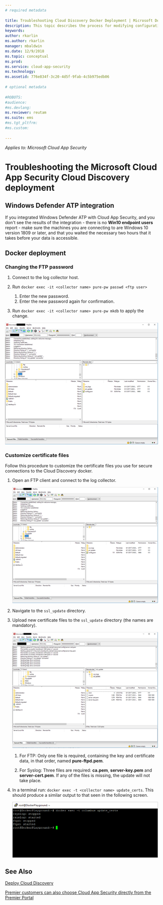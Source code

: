 ```yaml
---
# required metadata

title: Troubleshooting Cloud Discovery Docker Deployment | Microsoft Docs
description: This topic describes the process for modifying configuration for the Cloud App Security Cloud Discovery docker.
keywords:
author: rkarlin
ms.author: rkarlin
manager: mbaldwin
ms.date: 12/9/2018
ms.topic: conceptual
ms.prod:
ms.service: cloud-app-security
ms.technology:
ms.assetid: 776e834f-3c20-4d5f-9fab-4c5b975edb06

# optional metadata

#ROBOTS:
#audience:
#ms.devlang:
ms.reviewer: reutam
ms.suite: ems
#ms.tgt_pltfrm:
#ms.custom:

---
```


*Applies to: Microsoft Cloud App Security*

# Troubleshooting the Microsoft Cloud App Security Cloud Discovery deployment

## Windows Defender ATP integration
If you integrated Windows Defender ATP with Cloud App Security, and you don't see the results of the integration - there is no **Win10 endpoint users** report - make sure the machines you are connecting to are Windows 10 version 1809 or later, and that you waited the necessary two hours that it takes before your data is accessible.

## Docker deployment

### Changing the FTP password


1. Connect to the log collector host.

2.	Run `docker exec -it <collector name> pure-pw passwd <ftp user>`

    1. Enter the new password.
    2. Enter the new password again for confirmation.
 
3.	Run `docker exec -it <collector name> pure-pw mkdb` to apply the change.


  ![change ftp password](./media/ftp-connect.png)

### Customize certificate files

Follow this procedure to customize the certificate files you use for secure connections to the Cloud Discovery docker.

1. Open an FTP client and connect to the log collector.

   ![Connect to ftp client](./media/ftp-connect.png)

2. Navigate to the `ssl_update` directory.
3. Upload new certificate files to the `ssl_update` directory (the names are mandatory).

   ![Change ftp password](./media/new-certs.png)

   1.  For FTP: Only one file is required, containing the key and certificate data, in that order, named **pure-ftpd.pem**.
    
   2.  For Syslog: Three files are required: **ca.pem**, **server-key.pem** and **server-cert.pem**. If any of the files is missing, the update will not take place.

4. In a terminal run: `docker exec -t <collector name> update_certs`. This should produce a similar output to that seen in the following screen.

   ![Change ftp password](./media/update-certs.png)

## See Also
[Deploy Cloud Discovery](set-up-cloud-discovery.md)

[Premier customers can also choose Cloud App Security directly from the Premier Portal](https://premier.microsoft.com/)

